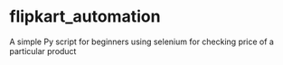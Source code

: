 # flipkart_automation
A simple Py script for beginners using selenium for checking price of a particular product
